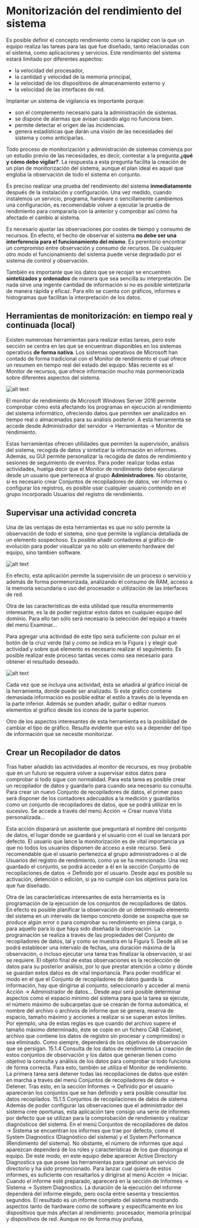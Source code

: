 # Monitorización del rendimiento del sistema

Es posible definir el concepto rendimiento como la rapidez con la que un equipo realiza las tareas para las que fue diseñado, tanto relacionadas con el sistema, como aplicaciones y servicios. Este rendimiento del sistema estará limitado por diferentes aspectos:

- la velocidad del procesador,
- la cantidad y velocidad de la memoria principal,
- la velocidad de los dispositivos de almacenamiento externo y
- la velocidad de las interfaces de red.

Implantar un sistema de vigilancia es importante porque:

- son el complemento necesario para la administración de sistemas.
- se dispone de alarmas que avisan cuando algo no funciona bien.
- permite detectar el origen de las incidencias.
- genera estadísticas que darán una visión de las necesidades del sistema y como anticiparlas.

Todo proceso de monitorización y administración de sistemas comienza por un estudio previo de las necesidades, es decir, contestar a la pregunta **¿qué y cómo debo vigilar?**. La respuesta a esta pregunta facilita la creación de un plan de monitorización del sistema, aunque el plan ideal es aquel que engloba la observación de todo el sistema en conjunto.

Es preciso realizar una prueba del rendimiento del sistema **inmediatamente** después de la instalación y configuración. Una vez medido, cuando instalemos un servicio, programa, hardware o sencillamente cambiemos una configuración, es recomendable volver a ejecutar la prueba de rendimiento para compararla con la anterior y comprobar así cómo ha afectado el cambio al sistema.

Es necesario ajustar las observaciones por costes de tiempo y consumo de recursos. En efecto, el hecho de observar el sistema **no debe ser una interferencia para el funcionamiento del mismo**. Es perentorio encontrar un compromiso entre observación y consumo de recursos. De cualquier otro modo el funcionamiento del sistema puede verse degradado por el sistema de control y observación.

También es importante que los datos que se recojan se encuentren **sintetizados y ordenados** de manera que sea sencilla su interpretación. De nada sirve una ingente cantidad de información si no es posible sintetizarla de manera rápida y eficaz. Para ello se cuenta con gráficos, informes e histogramas que facilitan la interpretación de los datos.

## Herramientas de monitorización: en tiempo real y continuada (local)

Existen numerosas herramientas para realizar estas tareas, pero este sección se centra en las que se encuentran disponibles en los sistemas operativos **de forma nativa**. Los sistemas operativos de Microsoft han contado de forma tradicional con el Monitor de rendimiento el cual ofrece un resumen en tiempo real del estado del equipo. Más reciente es el <span class="menu">Monitor de recursos</span>, que ofrece información mucho más pormenorizada sobre diferentes aspectos del sistema.

![alt text](img/UD14/Pictures/UD15/Pictures/1000000000000A2E000009158B65CBE63A1570CF.jpg)

El monitor de rendimiento de Microsoft Windows Server 2016 permite comprobar cómo está afectando los programas en ejecución al rendimiento del sistema informático, ofreciendo datos que permiten ser analizados en tiempo real o almacenados para su análisis posterior. A esta herramienta se accede desde <span class="menu"> Administrador del servidor </span>→ <span class="menu">Herramientas</span> → <span class="menu">Monitor de rendimiento</span>.

Estas herramientas ofrecen utilidades que permiten la supervisión, análisis del sistema, recogida de datos y sintetizar la información en informes. Además, su GUI permite personalizar la recogida de datos de rendimiento y sesiones de seguimiento de eventos. Para poder realizar todas estas actividades, huelga decir que el <span class="menu"> Monitor de rendimiento </span> debe ejecutarse desde un usuario que pertenezca al grupo **Administradores**. No obstante, si es necesario crear Conjuntos de recopiladores de datos, ver informes o configurar los registros, es posible usar cualquier usuario contenido en el grupo incorporado Usuarios del registro de rendimiento.

## Supervisar una actividad concreta

Una de las ventajas de esta herramientas es que no sólo permite la observación de todo el sistema, sino que permite la vigilancia detallada de un elemento sospechoso. Es posible añadir contadores al gráfico de evolución para poder visualizar ya no sólo un elemento hardware del equipo, sino también software.

![alt text](img/UD14/Pictures/UD15/Pictures/1000000000000C35000008D03EDA156E31DEFB80.jpg)

En efecto, esta aplicación permite la supervisión de un proceso o servicio y además de forma pormenorizada, analizando el consumo de RAM, acceso a la memoria secundaria o uso del procesador o utilización de las interfaces de red.

Otra de las características de esta utilidad que resulta enormemente interesante, es la de poder registrar estos datos en cualquier equipo del dominio. Para ello tan sólo será necesario la selección del equipo a través del menú <span class="menu">Examinar...</span>

Para agregar una actividad de este tipo será suficiente con pulsar en el botón de la cruz verde (tal y como se indica en la Figura ) y elegir qué actividad y sobre qué elemento es necesario realizar el seguimiento. Es posible realizar este proceso tantas veces como sea necesario para obtener el resultado deseado.

![alt text](img/UD14/Pictures/UD15/Pictures/1000000000000E070000097C3B92B235397EDFCC.jpg)

Cada vez que se incluya una actividad, ésta se añadirá al gráfico inicial de la herramienta, donde puede ser analizado. Si este gráfico contiene demasiada información es posible editar el estilo a través de la leyenda en la parte inferior. Además se pueden añadir, quitar o editar nuevos elementos al gráfico desde los iconos de la parte superior.

Otro de los aspectos interesantes de esta herramienta es la posibilidad de cambiar el tipo de gráfico. Resulta evidente que esto va a depender del tipo de información que se necesite monitorizar.

## Crear un Recopilador de datos

Tras haber añadido las actividades al monitor de recursos, es muy probable que en un futuro se requiera volver a supervisar estos datos para comprobar si todo sigue con normalidad. Para esta tarea es posible crear un recopilador de datos y guardarlo para cuando sea necesario su consulta. Para crear un nuevo Conjunto de recopiladores de datos, el primer paso será disponer de los contadores adecuados a la medición y guardarlos como un conjunto de recopiladores de datos, que se podrá utilizar en lo sucesivo. Se accede a través del menú <span class="menu">Acción</span> → <span class="menu">Crear nueva Vista personalizada…</span>

Esta acción disparará un asistente que preguntará el nombre del conjunto de datos, el lugar donde se guardará y el usuario con el cual se lanzará por defecto. El usuario que lance la monitorización es de vital importancia ya que no todos los usuarios disponen de acceso a este recurso. Será recomendable que el usuario pertenezca al grupo administradores o al de Usuarios del registro de rendimiento, como ya se ha mencionado. Una vez guardado el conjunto, se podrá acceder a él en la sección Conjunto de recopilaciones de datos → Definido por el usuario. Desde aquí es posible su activación, detención o edición, si ya no cumple con los objetivos para los que fue diseñado.

Otra de las características interesantes de esta herramienta es la programación de la ejecución de los conjuntos de recopiladores de datos. En efecto es posible planificar la observación de un determinado elemento del sistema en un intervalo de tiempo concreto donde se sospecha que se produce algún error o para comprobar su rendimiento en plena carga, o para aquello para lo que haya sido diseñada la observación.
La programación se realiza a través de las propiedades del Conjunto de recopiladores de datos, tal y como se muestra en la Figura 5. Desde allí se podrá establecer una intervalo de fechas, una duración máxima de la observación, o incluso ejecutar una tarea tras finalizar la observación, si así se requiere.
El objeto final de estas observaciones es la recolección de datos para su posterior análisis, por lo que prestar atención a cómo y dónde se guardan estos datos es de vital importancia.
Para poder modificar el modo en el que el Conjunto de recopiladores de datos guarda la información, hay que dirigirse al conjunto, seleccionarlo y acceder al menú Acción → Administrador de datos… Desde aquí será posible determinar aspectos como el espacio mínimo del sistema para que la tarea se ejecute, el número máximo de subcarpetas que se crearán de forma automática, el nombre del archivo o archivos de informe que se genera, reserva de espacio, tamaño máximo y acciones a realizar si se superan estos límites.
Por ejemplo, una de estas reglas es que cuando del archivo supere el tamaño máximo determinado, éste se copie en un fichero CAB (Cabinet, archivo que contiene los datos de registro sin procesar y comprimidos) o sea eliminado. Como siempre, dependerá de los objetivos de observación que se persigan.
15.1.4 Consulta de los datos de rendimiento
La creación de estos conjuntos de observación y los datos que generan tienen como objetivo la consulta y análisis de los datos para comprobar si todo funciona de forma correcta. Para esto, también se utiliza el Monitor de rendimiento.
La primera tarea será detener todas las recopilaciones de datos que estén en marcha a través del menú Conjuntos de recopiladores de datos → Detener. Tras esto, en la sección Informes → Definido por el usuario aparecerán los conjuntos que se han definido y será posible consultar los datos recopilados.
15.1.5 Conjuntos de recopilaciones de datos de sistema
Además de poder configurar las observaciones que el administrador del sistema cree oportunas, esta aplicación tare consigo una serie de informes por defecto que se utilizan para la comprobación de rendimiento y realizar diagnósticos del sistema. En el menú Conjuntos de recopiladores de datos → Sistema se encuentran los informes que trae por defecto, como el System Diagnostics (Diagnóstico del sistema) y el System Performance (Rendimiento del sistema). No obstante, el número de informes que aquí aparezcan dependerá de los roles y características de los que disponga el equipo. De este modo, en este equipo debe aparecer Active Directory Diagnostics ya que posee las herramientas para gestionar un servicio de directorio y ha sido promocionado.
Para lanzar cual quiera de estos informes, es suficiente con resaltarlos y dirigirse al menú Acción → Iniciar. Cuando el informe esté preparado, aparecerá en la sección de Informes → Sistema → System Diagnostics. La duración de la ejecución del informe dependerá del informe elegido, pero oscila entre sesenta y trescientos segundos.
El resultado es un informe completo del sistema mostrando aspectos tanto de hardware como de software y específicamente en los dispositivos que más afectan al rendimiento: procesador, memoria principal y dispositivos de red. Aunque no de forma muy profusa,
